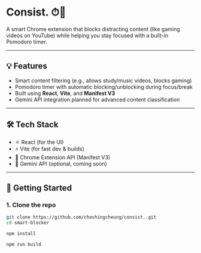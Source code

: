 # Consist. ⏱🚫

A smart Chrome extension that blocks distracting content (like gaming videos on YouTube) while helping you stay focused with a built-in Pomodoro timer.

---

## 💡 Features

- Smart content filtering (e.g., allows study/music videos, blocks gaming)
- Pomodoro timer with automatic blocking/unblocking during focus/break
- Built using **React**, **Vite**, and **Manifest V3**
- Gemini API integration planned for advanced content classification

---

## 🛠 Tech Stack

- ⚛️ React (for the UI)
- ⚡ Vite (for fast dev & builds)
- 🔐 Chrome Extension API (Manifest V3)
- 🤖 Gemini API (optional, coming soon)

---

## 🚀 Getting Started

### 1. Clone the repo

```bash
git clone https://github.com/choshingcheung/consist..git
cd smart-blocker
```

```bash
npm install
```

```bash
npm run build
```